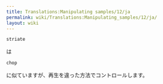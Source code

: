 ```yaml
---
title: Translations:Manipulating samples/12/ja
permalink: wiki/Translations:Manipulating_samples/12/ja/
layout: wiki
---
```


``` Haskell
striate
```

は

``` Haskell
chop
```

に似ていますが、再生を違った方法でコントロールします。
